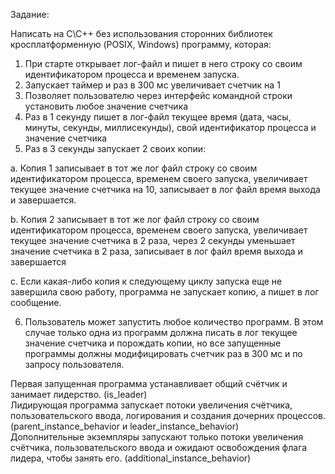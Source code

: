 Задание:
 	
Написать на C\C++ без использования сторонних библиотек кросплатформенную (POSIX, Windows) программу, которая:
1) При старте открывает лог-файл и пишет в него строку со своим идентификатором процесса и временем запуска.
2) Запускает таймер и раз в 300 мс увеличивает счетчик на 1
3) Позволяет пользователю через интерфейс командной строки установить любое значение счетчика
4) Раз в 1 секунду пишет в лог-файл текущее время (дата, часы, минуты, секунды, миллисекунды), свой идентификатор процесса и значение счетчика
5) Раз в 3 секунды запускает 2 своих копии:  

  a. Копия 1 записывает в тот же лог файл строку со своим идентификатором процесса, временем своего запуска, увеличивает текущее значение счетчика на 10, записывает в лог файл время выхода и завершается.  

  b. Копия 2 записывает в тот же лог файл строку со своим идентификатором процесса, временем своего запуска, увеличивает текущее значение счетчика в 2 раза, через 2 секунды уменьшает значение счетчика в 2 раза, записывает в лог файл время выхода и завершается  

  c. Если какая-либо копия к следующему циклу запуска еще не завершила свою работу, программа не запускает копию, а пишет в лог сообщение.  

6)  Пользователь может запустить любое количество программ. В этом случае только одна из программ должна писать в лог текущее значение счетчика и порождать копии, но все запущенные программы должны модифицировать счетчик раз в 300 мс и по запросу пользователя.


Первая запущенная программа устанавливает общий счётчик и занимает лидерство. (is_leader)  
Лидирующая программа запускает потоки увеличения счётчика, пользовательского ввода, логирования и создания дочерних процессов. (parent_instance_behavior и leader_instance_behavior)  
Дополнительные экземпляры запускают только потоки увеличения счётчика, пользовательского ввода и ожидают освобождения флага лидера, чтобы занять его. (additional_instance_behavior)  
